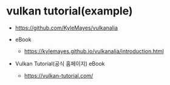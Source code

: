 # vulkan tutorial(example)

- https://github.com/KyleMayes/vulkanalia

- eBook 
  - https://kylemayes.github.io/vulkanalia/introduction.html
  
- Vulkan Tutorial(공식 홈페이지) eBook
  - https://vulkan-tutorial.com/
